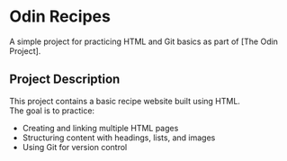 # Odin Recipes

A simple project for practicing HTML and Git basics as part of [The Odin Project].

## Project Description
This project contains a basic recipe website built using HTML.  
The goal is to practice:
- Creating and linking multiple HTML pages  
- Structuring content with headings, lists, and images  
- Using Git for version control  


